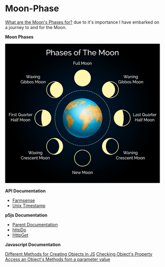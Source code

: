 # Moon-Phase

[What are the Moon's Phases for?](https://www.bbc.co.uk/newsround/51047406) due to it's importance I have embarked on a journey to and for the Moon.

**Moon Phases**

![Moon Phases](./phases_of_the_moon.jpeg)

**API Documentation**
* [Farmsense](https://www.farmsense.net/api/astro-widgets/)  
* [Unix Timestamp](https://unixtime.co.za/)

**p5js Documentation**
* [Parent Documentation](https://p5js.org/reference/#/p5.Element/parent)
* [httpDo](https://p5js.org/reference/#/p5/httpDo)
* [HttpGet](https://p5js.org/reference/#/p5/httpGet)

**Javascript Documentation**

[Different Methods for Creating Objects in JS](https://www.developerdrive.com/4-ways-to-create-an-object-in-javascript-with-examples/)
[Checking Object's Property](https://attacomsian.com/blog/javascript-object-check-if-property-exists)
[Access an Object's Methods fom a parameter value](https://stackoverflow.com/questions/9854995/javascript-dynamically-invoke-object-method-from-string)

